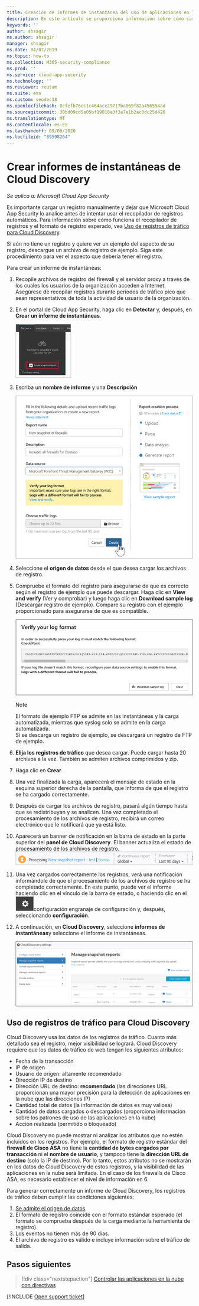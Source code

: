 ```yaml
---
title: Creación de informes de instantánea del uso de aplicaciones en la nube de Cloud Discovery
description: En este artículo se proporciona información sobre cómo cargar registros manualmente para crear un informe de instantáneas de las aplicaciones de Cloud Discovery.
keywords: ''
author: shsagir
ms.author: shsagir
manager: shsagir
ms.date: 04/07/2019
ms.topic: how-to
ms.collection: M365-security-compliance
ms.prod: ''
ms.service: cloud-app-security
ms.technology: ''
ms.reviewer: reutam
ms.suite: ems
ms.custom: seodec18
ms.openlocfilehash: 8cfefb76ec1c464ace29717ba069f82a456554ad
ms.sourcegitcommit: 30bd09cd5a05bf19818a3f3a7e1b2ac0dc25d420
ms.translationtype: MT
ms.contentlocale: es-ES
ms.lasthandoff: 09/09/2020
ms.locfileid: "89598264"
---
```

# <a name="create-snapshot-cloud-discovery-reports"></a>Crear informes de instantáneas de Cloud Discovery

*Se aplica a: Microsoft Cloud App Security*

Es importante cargar un registro manualmente y dejar que Microsoft Cloud App Security lo analice antes de intentar usar el recopilador de registros automáticos. Para información sobre cómo funciona el recopilador de registros y el formato de registro esperado, vea [Uso de registros de tráfico para Cloud Discovery](#log-format).

Si aún no tiene un registro y quiere ver un ejemplo del aspecto de su registro, descargue un archivo de registro de ejemplo. Siga este procedimiento para ver el aspecto que debería tener el registro.

Para crear un informe de instantáneas:

1. Recopile archivos de registro del firewall y el servidor proxy a través de los cuales los usuarios de la organización acceden a Internet. Asegúrese de recopilar registros durante períodos de tráfico pico que sean representativos de toda la actividad de usuario de la organización.

1. En el portal de Cloud App Security, haga clic en **Detectar** y, después, en **Crear un informe de instantáneas**.

    ![Creación de un informe de instantánea](media/create-new-snapshot-report.png)

1. Escriba un **nombre de informe** y una **Descripción**

    ![Nuevo informe de instantánea](media/new-snapshot-report.png)

1. Seleccione el **origen de datos** desde el que desea cargar los archivos de registro.

1. Compruebe el formato del registro para asegurarse de que es correcto según el registro de ejemplo que puede descargar. Haga clic en **View and verify** (Ver y comprobar) y luego haga clic en **Download sample log** (Descargar registro de ejemplo). Compare su registro con el ejemplo proporcionado para asegurarse de que es compatible.

    ![Comprobación del formato del registro](media/cloud-discovery-snapshot-verify.png)

    > [!NOTE]
    > El formato de ejemplo FTP se admite en las instantáneas y la carga automatizada, mientras que syslog solo se admite en la carga automatizada.  
    Si se descarga un registro de ejemplo, se descargará un registro de FTP de ejemplo.

1. **Elija los registros de tráfico** que desea cargar. Puede cargar hasta 20 archivos a la vez. También se admiten archivos comprimidos y zip.

1. Haga clic en **Crear**.

1. Una vez finalizada la carga, aparecerá el mensaje de estado en la esquina superior derecha de la pantalla, que informa de que el registro se ha cargado correctamente.

1. Después de cargar los archivos de registro, pasará algún tiempo hasta que se redistribuyan y se analicen.
    Una vez completado el procesamiento de los archivos de registro, recibirá un correo electrónico que le notificará que ya está listo.

1. Aparecerá un banner de notificación en la barra de estado en la parte superior del **panel de Cloud Discovery**. El banner actualiza el estado de procesamiento de los archivos de registro.
    ![barra de menús del archivo de registro de procesamiento](media/processing-log-file-menu-bar.png)

1. Una vez cargados correctamente los registros, verá una notificación informándole de que el procesamiento de los archivos de registro se ha completado correctamente. En este punto, puede ver el informe haciendo clic en el vínculo de la barra de estado, o haciendo clic en el ![icono](media/settings-icon.png "icono de configuración")configuración engranaje de configuración y, después, seleccionando **configuración**.

1. A continuación, en **Cloud Discovery**, seleccione **informes de instantáneas**y seleccione el informe de instantáneas.

    ![administración de informes de instantáneas](media/snapshot-report-managment.png)

## <a name="using-traffic-logs-for-cloud-discovery"></a>Uso de registros de tráfico para Cloud Discovery <a name="log-format"></a>

Cloud Discovery usa los datos de los registros de tráfico. Cuanto más detallado sea el registro, mejor visibilidad se logrará. Cloud Discovery requiere que los datos de tráfico de web tengan los siguientes atributos:

- Fecha de la transacción
- IP de origen
- Usuario de origen: altamente recomendado
- Dirección IP de destino
- Dirección URL de destino: **recomendado** (las direcciones URL proporcionan una mayor precisión para la detección de aplicaciones en la nube que las direcciones IP)
- Cantidad total de datos (la información de datos es muy valiosa)
- Cantidad de datos cargados o descargados (proporciona información sobre los patrones de uso de las aplicaciones en la nube)
- Acción realizada (permitido o bloqueado)

Cloud Discovery no puede mostrar ni analizar los atributos que no estén incluidos en los registros.
Por ejemplo, el formato de registro estándar del **firewall de Cisco ASA** no tiene la **cantidad de bytes cargados por transacción** ni el **nombre de usuario**, y tampoco tiene la **dirección URL de destino** (solo la IP de destino).
Por lo tanto, estos atributos no se mostrarán en los datos de Cloud Discovery de estos registros, y la visibilidad de las aplicaciones en la nube será limitada. En el caso de los firewalls de Cisco ASA, es necesario establecer el nivel de información en 6.

Para generar correctamente un informe de Cloud Discovery, los registros de tráfico deben cumplir las condiciones siguientes:

1. [Se admite el origen de datos](set-up-cloud-discovery.md#supported-firewalls-and-proxies).
2. El formato de registro coincide con el formato estándar esperado (el formato se comprueba después de la carga mediante la herramienta de registro).
3. Los eventos no tienen más de 90 días.
4. El archivo de registro es válido e incluye información sobre el tráfico de salida.

## <a name="next-steps"></a>Pasos siguientes

> [!div class="nextstepaction"]
> [Controlar las aplicaciones en la nube con directivas](control-cloud-apps-with-policies.md)

[!INCLUDE [Open support ticket](includes/support.md)]
